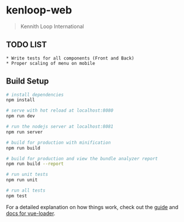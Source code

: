 # kenloop-web

> Kennith Loop International 

## TODO LIST

```
* Write tests for all components (Front and Back)
* Proper scaling of menu on mobile
```

## Build Setup

``` bash
# install dependencies
npm install

# serve with hot reload at localhost:8080
npm run dev

# run the nodejs server at localhost:8081
npm run server

# build for production with minification
npm run build

# build for production and view the bundle analyzer report
npm run build --report

# run unit tests
npm run unit

# run all tests
npm test
```

For a detailed explanation on how things work, check out the [guide](http://vuejs-templates.github.io/webpack/) and [docs for vue-loader](http://vuejs.github.io/vue-loader).
